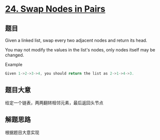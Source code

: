 # [24. Swap Nodes in Pairs](https://leetcode.com/problems/swap-nodes-in-pairs/)

## 题目

Given a linked list, swap every two adjacent nodes and return its head.

You may not modify the values in the list's nodes, only nodes itself may be changed.

Example
```c
Given 1->2->3->4, you should return the list as 2->1->4->3.
```

## 题目大意

给定一个链表，两两翻转相邻元素，最后返回头节点

## 解题思路

根据题目大意实现

